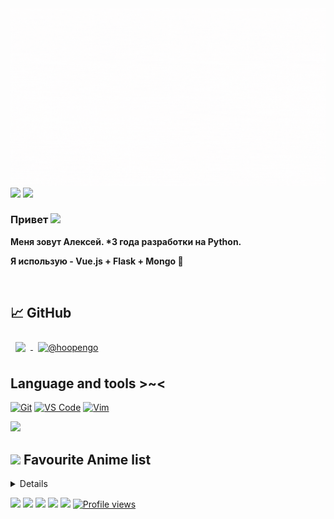<img src="/hi, im hoopengo.gif" style="background-repeat: no-repeat;" />
<a href="https://t.me/hoopengo"><img src="https://img.shields.io/badge/%20-tg-0088cc?logo=telegram" /></a>
<a href="https://vk.com/alexeyhoney"><img src="https://img.shields.io/badge/%20-vk-ffffff?logo=vk&logoColor=0088cc" /></a>

### Привет <img src="https://raw.githubusercontent.com/MartinHeinz/MartinHeinz/master/wave.gif" width="30px">

**Меня зовут Алексей. \*3 года разработки на Python.**

**Я использую - Vue.js + Flask + Mongo 💫**

<br>

## 📈 GitHub
<!-- GitHub Stats -->
<a href="https://github.com/hoopengo">
  <img align="center" style="margin:0.5rem" src="https://github-readme-stats.vercel.app/api/top-langs/?username=hoopengo&hide=html,css,batchfile,shell,dockerfile&hide_border=true&title_color=ffffff&text_color=ffffff&icon_color=ffffff&bg_color=1F1F1F" />
</a>
<a href="https://github.com/hoopengo">
  <img align="center" style="margin:0.5rem" src="https://github-readme-stats.vercel.app/api?username=hoopengo&show_icons=true&count_private=true&hide_border=true&title_color=ffffff&text_color=ffffff&icon_color=ffffff&bg_color=1F1F1F" alt="@hoopengo" />
</a>

## Language and tools >~<

[![Git](https://img.shields.io/badge/-Git-%23F05032?style=flat-square&logo=git&logoColor=%23ffffff)](https://git-scm.com)
[![VS Code](https://img.shields.io/badge/-VSCode-%23007ACC?style=flat-square&logo=visual-studio-code)](https://code.visualstudio.com/)
[![Vim](https://img.shields.io/badge/-Vim-darkgreen?style=flat-square&logo=vim)](https://vim.org)

<img src="https://minecraft-inside.ru/uploads/ac/dc/16/136924.png">

## <img src="https://i.redd.it/nwu0335ccoz41.png" width="25px"> **Favourite Anime list**
<details>
<!-- anilist_start-->
 • <a href="https://anilist.co/anime/105333">Dr. STONE<a><br>
 • <a href="https://anilist.co/anime/21087">One Punch Man<a><br>
 • <a href="https://anilist.co/anime/97668">One Punch Man 2<a><br>
<!-- anilist_end-->
</details>
 
<a href="git-scm.com"><img src="https://img.shields.io/badge/code-git-informational?style=flat&logo=git&logoColor=white&color=0088cc" /></a>
<a href="python.org"><img src="https://img.shields.io/badge/code-python-informational?style=flat&logo=python&logoColor=white&color=0088cc" /></a>
<a href="flask.palletsprojects.com"><img src="https://img.shields.io/badge/code-flask-informational?style=flat&logo=flask&logoColor=white&color=0088cc" /></a>
<a href="vuejs.org"><img src="https://img.shields.io/badge/code-vue3-informational?style=flat&logo=vue.js&logoColor=white&color=0088cc" /></a>
<a href="www.mongodb.com"><img src="https://img.shields.io/badge/db-mongo-informational?style=flat&logo=mongodb&logoColor=white&color=00000" /></a>
[![Profile views](https://gpvc.arturio.dev/hoopengo)](https://github.com/hoopengo)
